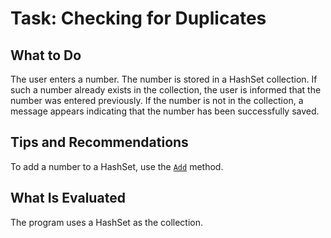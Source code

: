 # Task: Checking for Duplicates

## What to Do
The user enters a number. The number is stored in a HashSet collection. If such a number already exists in the collection, the user is informed that the number was entered previously. If the number is not in the collection, a message appears indicating that the number has been successfully saved.

## Tips and Recommendations
To add a number to a HashSet, use the [`Add`](https://learn.microsoft.com/en-us/dotnet/api/system.collections.generic.hashset-1.add?view=net-6.0) method.

## What Is Evaluated
The program uses a HashSet as the collection.
